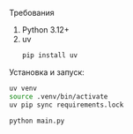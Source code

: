 Требования

1. Python 3.12+
2. uv
   ```bash
   pip install uv
   ```

Установка и запуск:

```bash
uv venv
source .venv/bin/activate
uv pip sync requirements.lock

python main.py
```
